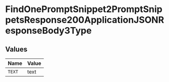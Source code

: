 # FindOnePromptSnippet2PromptSnippetsResponse200ApplicationJSONResponseBody3Type


## Values

| Name   | Value  |
| ------ | ------ |
| `TEXT` | text   |